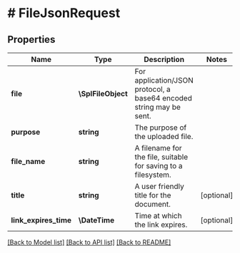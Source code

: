 # # FileJsonRequest

## Properties

Name | Type | Description | Notes
------------ | ------------- | ------------- | -------------
**file** | **\SplFileObject** | For application/JSON protocol, a base64 encoded string may be sent. |
**purpose** | **string** | The purpose of the uploaded file. |
**file_name** | **string** | A filename for the file, suitable for saving to a filesystem. |
**title** | **string** | A user friendly title for the document. | [optional]
**link_expires_time** | **\DateTime** | Time at which the link expires. | [optional]

[[Back to Model list]](../../README.md#models) [[Back to API list]](../../README.md#endpoints) [[Back to README]](../../README.md)
